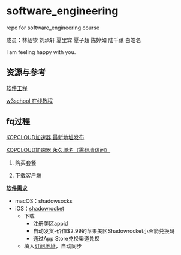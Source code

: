 # software_engineering

repo for software_engineering course

成员：林绍钦 刘承轩 夏里宾 夏子超 陈婷如 陆千禧 白皓名

I am feeling happy with you.

## 资源与参考

[软件工程](https://oc.sjtu.edu.cn/courses/17210)

[w3school 在线教程](https://www.w3school.com.cn/)

## fq过程

[KOPCLOUD加速器 最新地址发布](https://kopcloud-com.oss-cn-hongkong.aliyuncs.com/)

[KOPCLOUD加速器 永久域名（需翻墙访问）](https://www.kopcloud.com/)

1. 购买套餐

2. 下载客户端

[**软件需求**](https://wiki.kopjiasu.top/)

- macOS：shadowsocks
- iOS：[shadowrocket](https://github.com/v2net/Apple)
  - 下载
    - 注册美区appid
    - 自动发货-价值$2.99的苹果美区Shadowrocket小火箭兑换码
    - 通过App Store兑换渠道兑换
  - 填入[订阅地址](https://www.kopcloud.com/user)，自动同步
